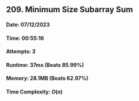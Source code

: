 ## 209. Minimum Size Subarray Sum

#### Date: 07/12/2023

#### Time: 00:55:16

#### Attempts: 3

#### Runtime: 37ms (Beats 85.99%)

#### Memory: 28.1MB (Beats 62.97%)

#### Time Complexity: $O(n)$